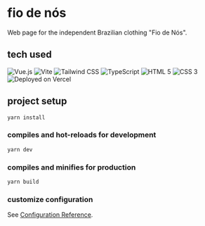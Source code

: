 # fio de nós
Web page for the independent Brazilian clothing "Fio de Nós".

## tech used
<p align="justify">

![Vue.js](https://img.shields.io/badge/vue-%230d1117.svg?style=for-the-badge&logo=vuedotjs&logoColor=%234FC08D)
![Vite](https://img.shields.io/badge/vite-%230d1117.svg?style=for-the-badge&logo=vite&logoColor=%23646CFF) ![Tailwind CSS](https://img.shields.io/badge/tailwind-%230d1117?style=for-the-badge&logo=tailwindcss&logoColor=%2300D1B2) ![TypeScript](https://img.shields.io/badge/typescript-%230d1117.svg?style=for-the-badge&logo=typescript&logoColor=%233178C6) ![HTML 5](https://img.shields.io/badge/html5-%230d1117?style=for-the-badge&logo=html5&logoColor=%23E34F26)  ![CSS 3](https://img.shields.io/badge/css-%230d1117?style=for-the-badge&logo=css3&logoColor=%231572B6) ![Deployed on Vercel](https://img.shields.io/badge/vercel-%230d1117?style=for-the-badge&logo=vercel&logoColor=white)
</p>


## project setup
```
yarn install
```

### compiles and hot-reloads for development
```
yarn dev
```

### compiles and minifies for production
```
yarn build
```


### customize configuration
See [Configuration Reference](https://cli.vuejs.org/config/).
